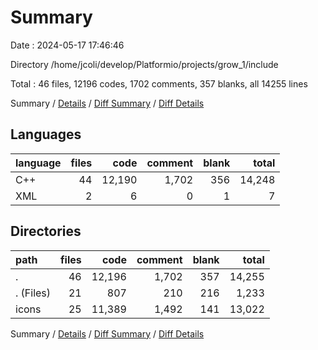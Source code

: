 # Summary

Date : 2024-05-17 17:46:46

Directory /home/jcoli/develop/Platformio/projects/grow_1/include

Total : 46 files,  12196 codes, 1702 comments, 357 blanks, all 14255 lines

Summary / [Details](details.md) / [Diff Summary](diff.md) / [Diff Details](diff-details.md)

## Languages
| language | files | code | comment | blank | total |
| :--- | ---: | ---: | ---: | ---: | ---: |
| C++ | 44 | 12,190 | 1,702 | 356 | 14,248 |
| XML | 2 | 6 | 0 | 1 | 7 |

## Directories
| path | files | code | comment | blank | total |
| :--- | ---: | ---: | ---: | ---: | ---: |
| . | 46 | 12,196 | 1,702 | 357 | 14,255 |
| . (Files) | 21 | 807 | 210 | 216 | 1,233 |
| icons | 25 | 11,389 | 1,492 | 141 | 13,022 |

Summary / [Details](details.md) / [Diff Summary](diff.md) / [Diff Details](diff-details.md)